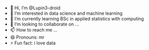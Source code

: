 - 👋 Hi, I’m @Lupin3-droid
- 👀 I’m interested in data science and machine learning
- 🌱 I’m currently learning BSc in applied statistics with computing
- 💞️ I’m looking to collaborate on ...
- 📫 How to reach me ...
- 😄 Pronouns: mr
- ⚡ Fun fact: i love data

<!---
Lupin3-droid/Lupin3-droid is a ✨ special ✨ repository because its `README.md` (this file) appears on your GitHub profile.
You can click the Preview link to take a look at your changes.
--->
